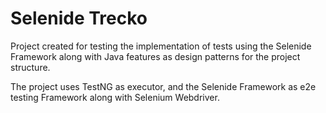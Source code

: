 # Selenide Trecko

Project created for testing the implementation of tests using the Selenide Framework along with Java features as design patterns for the project structure.

The project uses TestNG as executor, and the Selenide Framework as e2e testing Framework along with Selenium Webdriver.